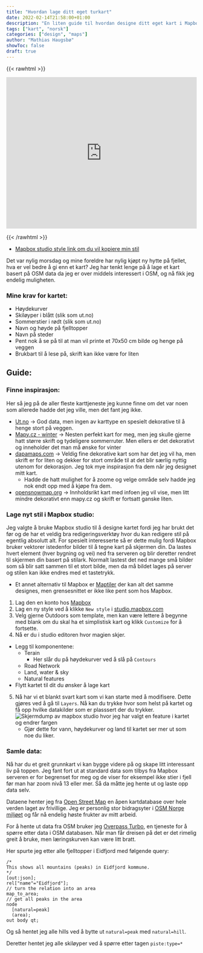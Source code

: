 ```yaml
---
title: "Hvordan lage ditt eget turkart"
date: 2022-02-14T21:58:00+01:00
description: "En liten guide til hvordan designe ditt eget kart i Mapbox Studio med OpenStreetMap data"
tags: ["kart", "norsk"]
categories: ["design", "maps"]
author: "Mathias Haugsbø"
showToc: false
draft: true
---
```


{{< rawhtml >}}

<iframe width='100%' height='400px' src="https://api.mapbox.com/styles/v1/mathiash98/ckz5xaxx8001w14qig119f4jr.html?title=false&access_token=pk.eyJ1IjoibWF0aGlhc2g5OCIsImEiOiJjazh1cW4zeXIwOGplM2ZwaHBvMDlsNjBkIn0.CRNICu-ha9HWO4-G1DNuiw&zoomwheel=false#10.89/60.4183/7.2841" title="Skikart" style="border:none;"></iframe>

{{< /rawhtml >}}

- [Mapbox studio style link om du vil kopiere min stil](https://api.mapbox.com/styles/v1/mathiash98/ckz5xaxx8001w14qig119f4jr.html?title=copy&access_token=pk.eyJ1IjoibWF0aGlhc2g5OCIsImEiOiJjazh1cW4zeXIwOGplM2ZwaHBvMDlsNjBkIn0.CRNICu-ha9HWO4-G1DNuiw&zoomwheel=true&fresh=true#10.89/60.4183/7.2841)

Det var nylig morsdag og mine foreldre har nylig kjøpt ny hytte på fjellet, hva er vel bedre å gi enn et kart?
Jeg har tenkt lenge på å lage et kart basert på OSM data da jeg er over middels interessert i OSM, og nå fikk jeg endelig muligheten.

### Mine krav for kartet:

- Høydekurver
- Skiløyper i blått (slik som ut.no)
- Sommerstier i rødt (slik som ut.no)
- Navn og høyde på fjelltopper
- Navn på steder
- Pent nok å se på til at man vil printe et 70x50 cm bilde og henge på veggen
- Brukbart til å lese på, skrift kan ikke være for liten

## Guide:

### Finne inspirasjon:

Her så jeg på de aller fleste karttjeneste jeg kunne finne om det var noen som allerede hadde det jeg ville, men det fant jeg ikke.

- [Ut.no](https://ut.no/kart#11.8/60.41919/7.29482) -> God data, men ingen av karttype en spesielt dekorative til å henge stort på veggen.
- [Mapy.cz - winter](https://en.mapy.cz/zimni?x=7.2867145&y=60.4185746&z=14&l=0) -> Nesten perfekt kart for meg, men jeg skulle gjerne hatt større skrift og tydeligere sommerruter. Men ellers er det dekorativt og inneholder det man må ønske for vinter
- [dapamaps.com](https://dapamaps.com/products/skikart-bergsjo?variant=42346659807485) -> Veldig fine dekorative kart som har det jeg vil ha, men skrift er for liten og dekker for stort område til at det blir særlig nyttig utenom for dekorasjon. Jeg tok mye inspirasjon fra dem når jeg designet mitt kart.
  - Hadde de hatt mulighet for å zoome og velge område selv hadde jeg nok endt opp med å kjøpe fra dem.
- [opensnowmap.org](https://www.opensnowmap.org/#map=14/7.298/60.413&b=snowmap) -> Innholdsrikt kart med infoen jeg vil vise, men litt mindre dekorativt enn mapy.cz og skrift er fortsatt ganske liten.

### Lage nyt stil i Mapbox studio:

Jeg valgte å bruke Mapbox studio til å designe kartet fordi jeg har brukt det før og de har et veldig bra redigeringsverktøy hvor du kan redigere stil på egentlig absolutt alt. For spesielt interesserte så er dette mulig fordi Mapbox bruker vektorer istedenfor bilder til å tegne kart på skjermen din. Da lastes hvert element (hver bygning og vei) ned fra serveren og blir deretter rendret til skjermen din basert på stilark. Normalt lastest det ned mange små bilder som så blir satt sammen til et stort bilde, men da må bildet lages på server og stilen kan ikke endres med et tastetrykk.

- Et annet alternativ til Mapbox er [Maptiler](maptiler.com) der kan alt det samme designes, men grensesnittet er ikke like pent som hos Mapbox.

1. Lag den en konto hos [Mapbox](https://studio.mapbox.com/)
2. Lag en ny style ved å klikke `New style` i [studio.mapbox.com](https://studio.mapbox.com/)
3. Velg gjerne Outdoors som template, men kan være lettere å begynne med blank om du skal ha et simplistisk kart og klikk `Customize` for å fortsette.
4. Nå er du i studio editoren hvor magien skjer.

- Legg til komponentene:
  - Terain
    - Her slår du på høydekurver ved å slå på `Contours`
  - Road Network
  - Land, water & sky
  - Natural features
- Flytt kartet til dit du ønsker å lage kart

5. Nå har vi et blankt svart kart som vi kan starte med å modifisere. Dette gjøres ved å gå til `Layers`. Nå kan du trykke hvor som helst på kartet og få opp hvilke datakilder som er plasssert der du trykker.
   ![Skjermdump av mapbox studio hvor jeg har valgt en feature i kartet og endrer fargen](/turkart/Edit-layer-color.png)
   - Gjør dette for vann, høydekurver og land til kartet ser mer ut som noe du liker.

### Samle data:

Nå har du et greit grunnkart vi kan bygge videre på og skape litt interessant liv på toppen. Jeg fant fort ut at standard data som tilbys fra Mapbox serveren er for begrenset for meg og de viser for eksempel ikke stier i fjell før man har zoom nivå 13 eller mer. Så da måtte jeg hente ut og laste opp data selv.

Dataene henter jeg fra [Open Street Map](https://www.openstreetmap.org/about) en åpen kartdatabase over hele verden laget av frivillige. Jeg er personlig stor bidragsyter i [OSM Norge miljøet](https://wiki.openstreetmap.org/wiki/Norway) og får nå endelig høste frukter av mitt arbeid.

For å hente ut data fra OSM bruker jeg [Overpass Turbo](https://overpass-turbo.eu/), en tjeneste for å spørre etter data i OSM databasen. Når man får dreisen på det er det rimelig greit å bruke, men læringskurven kan være litt bratt.

Her spurte jeg etter alle fjelltopper i Eidfjord med følgende query:

```
/*
This shows all mountains (peaks) in Eidfjord kommune.
*/
[out:json];
rel["name"="Eidfjord"];
// turn the relation into an area
map_to_area;
// get all peaks in the area
node
  [natural=peak]
  (area);
out body qt;
```

Og så hentet jeg alle hills ved å bytte ut `natural=peak` med `natural=hill`.

Deretter hentet jeg alle skiløyper ved å spørre etter tagen `piste:type=*`
